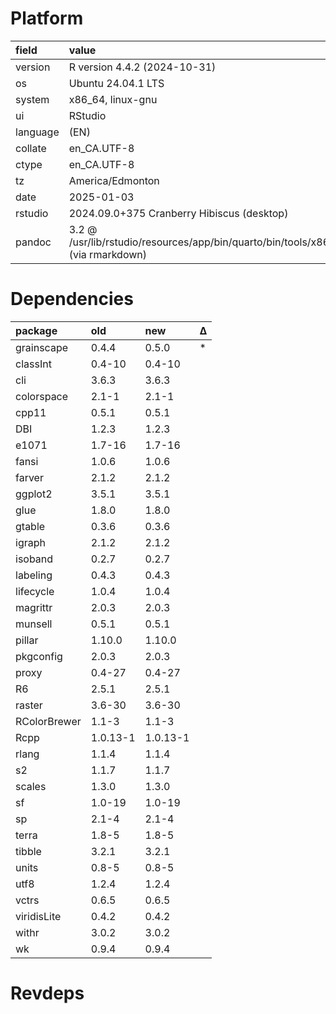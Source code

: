 # Platform

|field    |value                                                                             |
|:--------|:---------------------------------------------------------------------------------|
|version  |R version 4.4.2 (2024-10-31)                                                      |
|os       |Ubuntu 24.04.1 LTS                                                                |
|system   |x86_64, linux-gnu                                                                 |
|ui       |RStudio                                                                           |
|language |(EN)                                                                              |
|collate  |en_CA.UTF-8                                                                       |
|ctype    |en_CA.UTF-8                                                                       |
|tz       |America/Edmonton                                                                  |
|date     |2025-01-03                                                                        |
|rstudio  |2024.09.0+375 Cranberry Hibiscus (desktop)                                        |
|pandoc   |3.2 @ /usr/lib/rstudio/resources/app/bin/quarto/bin/tools/x86_64/ (via rmarkdown) |

# Dependencies

|package      |old      |new      |Δ  |
|:------------|:--------|:--------|:--|
|grainscape   |0.4.4    |0.5.0    |*  |
|classInt     |0.4-10   |0.4-10   |   |
|cli          |3.6.3    |3.6.3    |   |
|colorspace   |2.1-1    |2.1-1    |   |
|cpp11        |0.5.1    |0.5.1    |   |
|DBI          |1.2.3    |1.2.3    |   |
|e1071        |1.7-16   |1.7-16   |   |
|fansi        |1.0.6    |1.0.6    |   |
|farver       |2.1.2    |2.1.2    |   |
|ggplot2      |3.5.1    |3.5.1    |   |
|glue         |1.8.0    |1.8.0    |   |
|gtable       |0.3.6    |0.3.6    |   |
|igraph       |2.1.2    |2.1.2    |   |
|isoband      |0.2.7    |0.2.7    |   |
|labeling     |0.4.3    |0.4.3    |   |
|lifecycle    |1.0.4    |1.0.4    |   |
|magrittr     |2.0.3    |2.0.3    |   |
|munsell      |0.5.1    |0.5.1    |   |
|pillar       |1.10.0   |1.10.0   |   |
|pkgconfig    |2.0.3    |2.0.3    |   |
|proxy        |0.4-27   |0.4-27   |   |
|R6           |2.5.1    |2.5.1    |   |
|raster       |3.6-30   |3.6-30   |   |
|RColorBrewer |1.1-3    |1.1-3    |   |
|Rcpp         |1.0.13-1 |1.0.13-1 |   |
|rlang        |1.1.4    |1.1.4    |   |
|s2           |1.1.7    |1.1.7    |   |
|scales       |1.3.0    |1.3.0    |   |
|sf           |1.0-19   |1.0-19   |   |
|sp           |2.1-4    |2.1-4    |   |
|terra        |1.8-5    |1.8-5    |   |
|tibble       |3.2.1    |3.2.1    |   |
|units        |0.8-5    |0.8-5    |   |
|utf8         |1.2.4    |1.2.4    |   |
|vctrs        |0.6.5    |0.6.5    |   |
|viridisLite  |0.4.2    |0.4.2    |   |
|withr        |3.0.2    |3.0.2    |   |
|wk           |0.9.4    |0.9.4    |   |

# Revdeps

